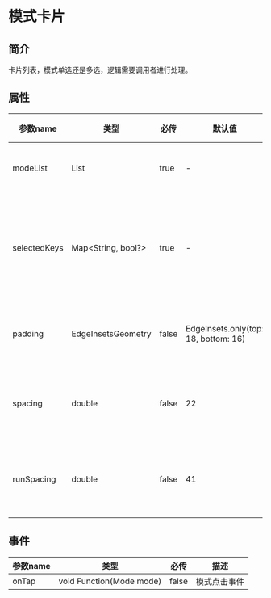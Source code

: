 # 模式卡片

## 简介
卡片列表，模式单选还是多选，逻辑需要调用者进行处理。

## 属性

| 参数name       | 类型                 | 必传    | 默认值                                  | 描述             |
|--------------|--------------------|-------|--------------------------------------|----------------|
| modeList     | List<Mode>         | true  | -                                    | 模式列表           |
| selectedKeys | Map<String, bool?> | true  | -                                    | key为true模式将会高亮 |
| padding      | EdgeInsetsGeometry | false | EdgeInsets.only(top: 18, bottom: 16) | 卡片内边距          |
| spacing      | double             | false | 22                                   | 主轴元素间距         |
| runSpacing   | double             | false | 41                                   | 两行之间间距         |

## 事件

| 参数name | 类型                       | 必传    | 描述     |
|--------|--------------------------|-------|--------|
| onTap  | void Function(Mode mode) | false | 模式点击事件 |

